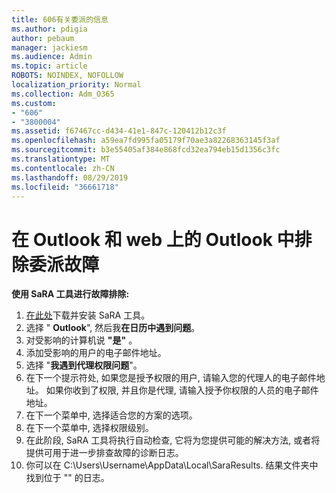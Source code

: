 ```yaml
---
title: 606有关委派的信息
ms.author: pdigia
author: pebaum
manager: jackiesm
ms.audience: Admin
ms.topic: article
ROBOTS: NOINDEX, NOFOLLOW
localization_priority: Normal
ms.collection: Adm_O365
ms.custom:
- "606"
- "3800004"
ms.assetid: f67467cc-d434-41e1-847c-120412b12c3f
ms.openlocfilehash: a59ea7fd995fa05179f70ae3a82268363145f3af
ms.sourcegitcommit: b3e55405af384e868fcd32ea794eb15d1356c3fc
ms.translationtype: MT
ms.contentlocale: zh-CN
ms.lasthandoff: 08/29/2019
ms.locfileid: "36661718"
---
```

# <a name="troubleshooting-delegation-in-outlook-and-outlook-on-the-web"></a>在 Outlook 和 web 上的 Outlook 中排除委派故障

**使用 SaRA 工具进行故障排除:**

1. [在此处](https://aka.ms/SaRA-SkypeForBusinessSignIn)下载并安装 SaRA 工具。
1. 选择 " **Outlook**", 然后我**在日历中遇到问题**。
1. 对受影响的计算机说 **"是"** 。
1. 添加受影响的用户的电子邮件地址。
1. 选择 "**我遇到代理权限问题**"。
1. 在下一个提示符处, 如果您是授予权限的用户, 请输入您的代理人的电子邮件地址。 如果你收到了权限, 并且你是代理, 请输入授予你权限的人员的电子邮件地址。
1. 在下一个菜单中, 选择适合您的方案的选项。
1. 在下一个菜单中, 选择权限级别。
1. 在此阶段, SaRA 工具将执行自动检查, 它将为您提供可能的解决方法, 或者将提供可用于进一步排查故障的诊断日志。
1. 你可以在 C:\Users\Username\AppData\Local\SaraResults. 结果文件夹中找到位于 "" 的日志。

